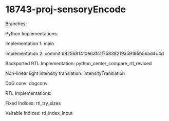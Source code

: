 # 18743-proj-sensoryEncode

Branches:

Python Implementations:

Implementation 1: main

Implementation 2: commit b825681410e63fc1f75838219a59195b56ad4c4d

Backported RTL Implementation: python_center_compare_rtl_reviced

Non-linear light intensity translation: intensityTranslation

DoG conv: dogconv

RTL Implementations:

Fixed Indices: rtl_try_sizes

Vairable Indices: rtl_index_input
